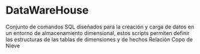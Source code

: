# DataWareHouse
Conjunto de comandos SQL diseñados para la creación y carga de datos en un entorno de almacenamiento dimensional, estos scripts permiten definir las estructuras de las tablas de dimensiones y de hechos
Relación Copo de Nieve
